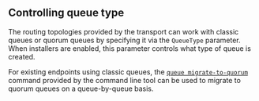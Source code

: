 ## Controlling queue type

The routing topologies provided by the transport can work with classic queues or quorum queues by specifying it via the `QueueType` parameter. When installers are enabled, this parameter controls what type of queue is created.

For existing endpoints using classic queues, the [`queue migrate-to-quorum`](operations-scripting.md?version=rabbit_7#rabbitmq-transport-queue-migrate-to-quorum) command provided by the command line tool can be used to migrate to quorum queues on a queue-by-queue basis.